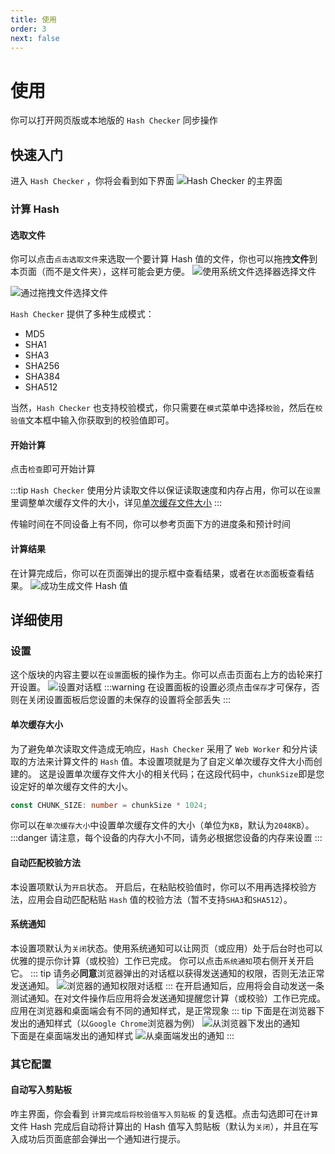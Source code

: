```yaml
---
title: 使用
order: 3
next: false
---
```


# 使用
你可以打开网页版或本地版的 `Hash Checker` 同步操作

## 快速入门
进入 `Hash Checker` ，你将会看到如下界面
![Hash Checker 的主界面](https://s2.loli.net/2024/10/25/rF6tqainNAcDvIk.png)

### 计算 Hash

#### 选取文件
你可以点击`点击选取文件`来选取一个要计算 Hash 值的文件，你也可以拖拽**文件**到本页面（而不是文件夹），这样可能会更方便。
![使用系统文件选择器选择文件](https://s2.loli.net/2024/10/25/CaW3zrXoHy76nJc.png)

![通过拖拽文件选择文件](https://s2.loli.net/2024/10/25/LpPQvFUrYeG6hdB.png)

`Hash Checker` 提供了多种生成模式：
- MD5
- SHA1
- SHA3
- SHA256
- SHA384
- SHA512

当然，`Hash Checker` 也支持校验模式，你只需要在`模式`菜单中选择`校验`，然后在`校验值`文本框中输入你获取到的校验值即可。

#### 开始计算
点击`检查`即可开始计算

:::tip
`Hash Checker` 使用分片读取文件以保证读取速度和内存占用，你可以在`设置`里调整单次缓存文件的大小，详见[单次缓存文件大小](#单次缓存文件大小)
:::

传输时间在不同设备上有不同，你可以参考页面下方的进度条和预计时间

#### 计算结果
在计算完成后，你可以在页面弹出的提示框中查看结果，或者在`状态`面板查看结果。
![成功生成文件 Hash 值](https://s2.loli.net/2024/10/25/PGMvEINligBXVU7.png)

## 详细使用
### 设置
这个版块的内容主要以在`设置`面板的操作为主。你可以点击页面右上方的齿轮来打开设置。
![设置对话框](https://s2.loli.net/2024/10/25/vsPNTWAnEIakq1z.png)
:::warning
在设置面板的设置必须点击`保存`才可保存，否则在关闭设置面板后您设置的未保存的设置将全部丢失
:::

#### 单次缓存大小
为了避免单次读取文件造成无响应，`Hash Checker` 采用了 `Web Worker` 和分片读取的方法来计算文件的 `Hash` 值。本设置项就是为了自定义单次缓存文件大小而创建的。
这是设置单次缓存文件大小的相关代码；在这段代码中，`chunkSize`即是您设定好的单次缓存文件的大小。
```TypeScript
const CHUNK_SIZE: number = chunkSize * 1024;
```
你可以在`单次缓存大小`中设置单次缓存文件的大小（单位为`KB`，默认为`2048KB`）。
:::danger
请注意，每个设备的内存大小不同，请务必根据您设备的内存来设置
:::

#### 自动匹配校验方法
本设置项默认为`开启`状态。
开启后，在粘贴校验值时，你可以不用再选择校验方法，应用会自动匹配粘贴 `Hash` 值的校验方法（暂不支持`SHA3`和`SHA512`）。

#### 系统通知
本设置项默认为`关闭`状态。使用系统通知可以让网页（或应用）处于后台时也可以优雅的提示你计算（或校验）工作已完成。
你可以点击`系统通知`项右侧开关开启它。
::: tip
请务必**同意**浏览器弹出的对话框以获得发送通知的权限，否则无法正常发送通知。
![浏览器的通知权限对话框](https://s2.loli.net/2024/10/25/vow2fuPqeOVzEXn.png)
:::
在开启通知后，应用将会自动发送一条测试通知。在对文件操作后应用将会发送通知提醒您计算（或校验）工作已完成。
<br>
应用在浏览器和桌面端会有不同的通知样式，是正常现象
::: tip
下面是在浏览器下发出的通知样式（以`Google Chrome`浏览器为例）
![从浏览器下发出的通知](https://s2.loli.net/2024/10/25/xMPVYjn3kXZ95ch.png)
<br>
下面是在桌面端发出的通知样式
![从桌面端发出的通知](https://s2.loli.net/2024/10/25/cgaNEVqWPIyxMK6.png)
:::

### 其它配置
#### 自动写入剪贴板
咋主界面，你会看到 `计算完成后将校验值写入剪贴板` 的复选框。点击勾选即可在`计算`文件 Hash 完成后自动将计算出的 Hash 值写入剪贴板（默认为`关闭`），并且在写入成功后页面底部会弹出一个通知进行提示。